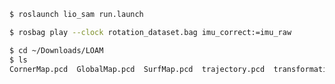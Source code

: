 ```bash
$ roslaunch lio_sam run.launch
```

```bash
$ rosbag play --clock rotation_dataset.bag imu_correct:=imu_raw
```

```bash
$ cd ~/Downloads/LOAM
$ ls
CornerMap.pcd  GlobalMap.pcd  SurfMap.pcd  trajectory.pcd  transformations.pcd
```
